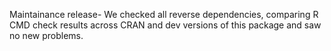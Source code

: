 Maintainance release- We checked all reverse dependencies, comparing R CMD check results across CRAN and dev versions of this package and saw no new problems.